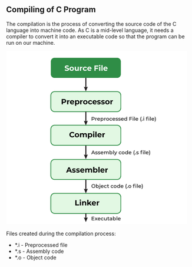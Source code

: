 ## Compiling of C Program

The compilation is the process of converting the source code of the C language into machine code. As C is a mid-level language, it needs a compiler to convert it into an executable code so that the program can be run on our machine.

![Compiling in C](./images/Compilation-Process-in-C.png "a title")

Files created during the compilation process:
- *.i - Preprocessed file
- *.s - Assembly code
- *.o - Object code
